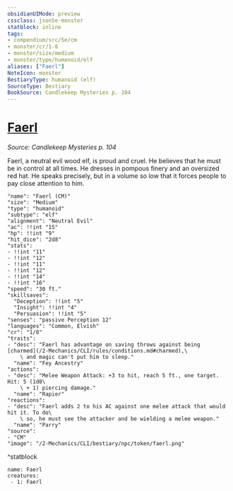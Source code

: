 ```yaml
---
obsidianUIMode: preview
cssclass: json5e-monster
statblock: inline
tags:
- compendium/src/5e/cm
- monster/cr/1-8
- monster/size/medium
- monster/type/humanoid/elf
aliases: ["Faerl"]
NoteIcon: monster
BestiaryType: humanoid (elf)
SourceType: Bestiary
BookSource: Candlekeep Mysteries p. 104
---
```

# [Faerl](2-Mechanics/CLI/bestiary/npc/faerl-cm.md)
*Source: Candlekeep Mysteries p. 104*  

Faerl, a neutral evil wood elf, is proud and cruel. He believes that he must be in control at all times. He dresses in pompous finery and an oversized red hat. He speaks precisely, but in a volume so low that it forces people to pay close attention to him.

```statblock
"name": "Faerl (CM)"
"size": "Medium"
"type": "humanoid"
"subtype": "elf"
"alignment": "Neutral Evil"
"ac": !!int "15"
"hp": !!int "9"
"hit_dice": "2d8"
"stats":
- !!int "11"
- !!int "12"
- !!int "11"
- !!int "12"
- !!int "14"
- !!int "16"
"speed": "30 ft."
"skillsaves":
  "Deception": !!int "5"
  "Insight": !!int "4"
  "Persuasion": !!int "5"
"senses": "passive Perception 12"
"languages": "Common, Elvish"
"cr": "1/8"
"traits":
- "desc": "Faerl has advantage on saving throws against being [charmed](/2-Mechanics/CLI/rules/conditions.md#charmed),\
    \ and magic can't put him to sleep."
  "name": "Fey Ancestry"
"actions":
- "desc": "Melee Weapon Attack: +3 to hit, reach 5 ft., one target. Hit: 5 (1d8\
    \ + 1) piercing damage."
  "name": "Rapier"
"reactions":
- "desc": "Faerl adds 2 to his AC against one melee attack that would hit it. To do\
    \ so, he must see the attacker and be wielding a melee weapon."
  "name": "Parry"
"source":
- "CM"
"image": "/2-Mechanics/CLI/bestiary/npc/token/faerl.png"
```
^statblock

```encounter-table
name: Faerl
creatures:
 - 1: Faerl
```